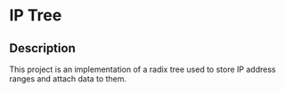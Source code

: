 # IP Tree

## Description

This project is an implementation of a radix tree used to store IP address ranges and attach data to them.
